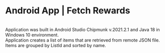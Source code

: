 # Android App | Fetch Rewards
</br>Application was built in Android Studio Chipmunk v.2021.2.1 and Java 18 in Windows 10 environment.
</br>Application creates a list of items that are retrieved from remote JSON file.
</br>Items are grouped by ListId and sorted by name.
